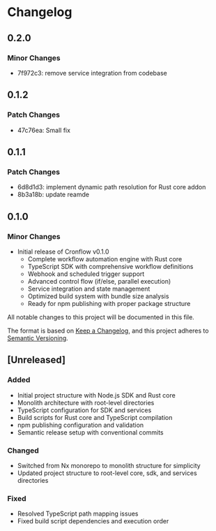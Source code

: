 # Changelog

## 0.2.0

### Minor Changes

- 7f972c3: remove service integration from codebase

## 0.1.2

### Patch Changes

- 47c76ea: Small fix

## 0.1.1

### Patch Changes

- 6d8d1d3: implement dynamic path resolution for Rust core addon
- 8b3a18b: update reamde

## 0.1.0

### Minor Changes

- Initial release of Cronflow v0.1.0
  - Complete workflow automation engine with Rust core
  - TypeScript SDK with comprehensive workflow definitions
  - Webhook and scheduled trigger support
  - Advanced control flow (if/else, parallel execution)
  - Service integration and state management
  - Optimized build system with bundle size analysis
  - Ready for npm publishing with proper package structure

All notable changes to this project will be documented in this file.

The format is based on [Keep a Changelog](https://keepachangelog.com/en/1.0.0/),
and this project adheres to [Semantic Versioning](https://semver.org/spec/v2.0.0.html).

## [Unreleased]

### Added

- Initial project structure with Node.js SDK and Rust core
- Monolith architecture with root-level directories
- TypeScript configuration for SDK and services
- Build scripts for Rust core and TypeScript compilation
- npm publishing configuration and validation
- Semantic release setup with conventional commits

### Changed

- Switched from Nx monorepo to monolith structure for simplicity
- Updated project structure to root-level core, sdk, and services directories

### Fixed

- Resolved TypeScript path mapping issues
- Fixed build script dependencies and execution order
